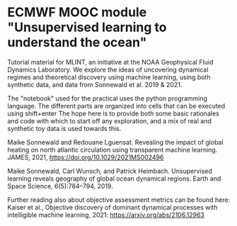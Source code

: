 # ECMWF MOOC module "Unsupervised learning to understand the ocean"
Tutorial material for MLINT, an initiative at the NOAA Geophysical Fluid Dynamics Laboratory. We explore the ideas of uncovering dynamical regimes and theoretical discovery using machine learning, using both synthetic data, and data from Sonnewald et al. 2019 & 2021. 

The "notebook" used for the practical uses the python programming language. The different parts are organized into cells that can be executed using shift+enter
The hope here is to provide both some basic rationales and code with which to start off any exploration, and a mix of real and synthetic toy data is used towards this.


Maike Sonnewald and Redouane Lguensat. Revealing the impact of global heating on north atlantic circulation using transparent machine learning. JAMES, 2021,  https://doi.org/10.1029/2021MS002496

Maike Sonnewald, Carl Wunsch, and Patrick Heimbach. Unsupervised learning reveals geography of global ocean dynamical regions. Earth and Space Science, 6(5):784–794, 2019.

Further reading also about objective assessment metrics can be found here: Kaiser et al., Objective discovery of dominant dynamical processes with intelligible machine learning, 2021: https://arxiv.org/abs/2106.12963
